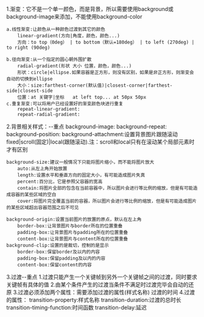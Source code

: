 1.渐变：它不是一个单一颜色，而是背景，所以需要使用background或background-image来添加，不能使用background-color

    a.线性渐变:让颜色从一种颜色过渡到其它的颜色
        linear-gradient(方向|角度，颜色，颜色...)
        方向：to top（0deg） | to bottom（默认=180deg） | to left (270deg) | to right (90deg)
    
    b.径向渐变:从一个指定的圆心朝外围扩散
        radial-gradient(形状 大小 位置，颜色，颜色...)
        形状：circle|ellipse.如果容器是正方形，则没有区别，如果是非正方形，则渐变会自动的切换到ellipse
        大小：size:farthest-corner(默认值)|closest-corner|farthest-side|closest-side
        位置：at 关键字|坐标   at left top... at 50px 50px
    c.重复渐变:可以将用户已经设置好的渐变颜色块进行重复
        repeat-linear-gradient:
        repeat-radial-gradient:




2.背景相关样式：--重点
    background-image:
    background-repeat:
    background-position:
    background-attachment:设置背景图片跟随滚动 fixed|scroll(固定)|local(跟随滚动).注：scroll和local只有在滚动某个局部元素时才有区别
    
    background-size:建议一般情况下只能将图片缩小，而不能将图片放大
        auto:从左上角开始放置
        length:设置水平和垂直方向的固定大小，有可能造成图片失真
        percent:百分比，它是参照父容器的宽高
        contain:将图片全部的包含在当前容器中，所以图片会进行等比例的缩放，但是有可能造成容器的某些区域的空白
        cover:将图片完全覆盖当前的容器，所以图片会进行等比例的缩放，但是有可能造成图片的某些区域超出容器范围之后不可见
    
    background-origin:设置当前图片的放置的原点，默认在左上角
        border-box:让背景图片与border所在的位置重叠
        padding-box:让背景图片与padding所在的位置重叠
        content-box:让背景图片与content所在的位置重叠
    background-clip:设置的是裁切，控制的是显示
        border-box:保留border及以内的内容
        padding-box:保留padding及以内的内容
        content-box:保留content的内容

3.过渡--重点
    1.过渡只能产生一个关键帧到另外一个关键帧之间的过渡，同时要求关键帧有具体的值
    2.由某个条件产生的过渡当条件不满足时过渡完毕会自动的还原
    3.过渡必须添加两个属性：需要添加过渡的属性(样式名称)  过渡的时间
    4.过渡的属性：
        transition-property:样式名称
        transition-duration:过渡的总时长
        transition-timing-function:时间函数
        transition-delay:延迟

